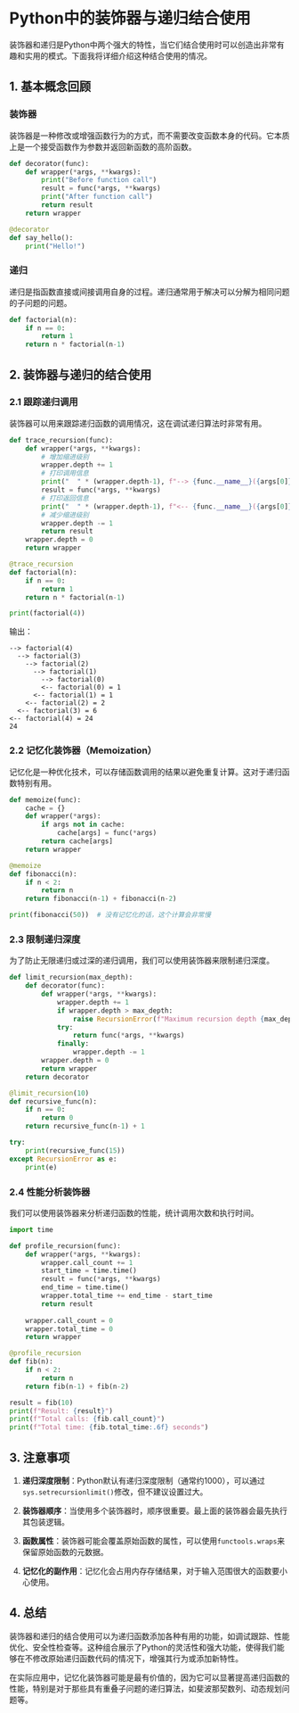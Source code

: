 # Python中的装饰器与递归结合使用

装饰器和递归是Python中两个强大的特性，当它们结合使用时可以创造出非常有趣和实用的模式。下面我将详细介绍这种结合使用的情况。

## 1. 基本概念回顾

### 装饰器
装饰器是一种修改或增强函数行为的方式，而不需要改变函数本身的代码。它本质上是一个接受函数作为参数并返回新函数的高阶函数。

```python
def decorator(func):
    def wrapper(*args, **kwargs):
        print("Before function call")
        result = func(*args, **kwargs)
        print("After function call")
        return result
    return wrapper

@decorator
def say_hello():
    print("Hello!")
```

### 递归
递归是指函数直接或间接调用自身的过程。递归通常用于解决可以分解为相同问题的子问题的问题。

```python
def factorial(n):
    if n == 0:
        return 1
    return n * factorial(n-1)
```

## 2. 装饰器与递归的结合使用

### 2.1 跟踪递归调用

装饰器可以用来跟踪递归函数的调用情况，这在调试递归算法时非常有用。

```python
def trace_recursion(func):
    def wrapper(*args, **kwargs):
        # 增加缩进级别
        wrapper.depth += 1
        # 打印调用信息
        print("  " * (wrapper.depth-1), f"--> {func.__name__}({args[0]})")
        result = func(*args, **kwargs)
        # 打印返回信息
        print("  " * (wrapper.depth-1), f"<-- {func.__name__}({args[0]}) = {result}")
        # 减少缩进级别
        wrapper.depth -= 1
        return result
    wrapper.depth = 0
    return wrapper

@trace_recursion
def factorial(n):
    if n == 0:
        return 1
    return n * factorial(n-1)

print(factorial(4))
```

输出：
```
--> factorial(4)
  --> factorial(3)
    --> factorial(2)
      --> factorial(1)
        --> factorial(0)
        <-- factorial(0) = 1
      <-- factorial(1) = 1
    <-- factorial(2) = 2
  <-- factorial(3) = 6
<-- factorial(4) = 24
24
```

### 2.2 记忆化装饰器（Memoization）

记忆化是一种优化技术，可以存储函数调用的结果以避免重复计算。这对于递归函数特别有用。

```python
def memoize(func):
    cache = {}
    def wrapper(*args):
        if args not in cache:
            cache[args] = func(*args)
        return cache[args]
    return wrapper

@memoize
def fibonacci(n):
    if n < 2:
        return n
    return fibonacci(n-1) + fibonacci(n-2)

print(fibonacci(50))  # 没有记忆化的话，这个计算会非常慢
```

### 2.3 限制递归深度

为了防止无限递归或过深的递归调用，我们可以使用装饰器来限制递归深度。

```python
def limit_recursion(max_depth):
    def decorator(func):
        def wrapper(*args, **kwargs):
            wrapper.depth += 1
            if wrapper.depth > max_depth:
                raise RecursionError(f"Maximum recursion depth {max_depth} exceeded")
            try:
                return func(*args, **kwargs)
            finally:
                wrapper.depth -= 1
        wrapper.depth = 0
        return wrapper
    return decorator

@limit_recursion(10)
def recursive_func(n):
    if n == 0:
        return 0
    return recursive_func(n-1) + 1

try:
    print(recursive_func(15))
except RecursionError as e:
    print(e)
```

### 2.4 性能分析装饰器

我们可以使用装饰器来分析递归函数的性能，统计调用次数和执行时间。

```python
import time

def profile_recursion(func):
    def wrapper(*args, **kwargs):
        wrapper.call_count += 1
        start_time = time.time()
        result = func(*args, **kwargs)
        end_time = time.time()
        wrapper.total_time += end_time - start_time
        return result
    
    wrapper.call_count = 0
    wrapper.total_time = 0
    return wrapper

@profile_recursion
def fib(n):
    if n < 2:
        return n
    return fib(n-1) + fib(n-2)

result = fib(10)
print(f"Result: {result}")
print(f"Total calls: {fib.call_count}")
print(f"Total time: {fib.total_time:.6f} seconds")
```

## 3. 注意事项

1. **递归深度限制**：Python默认有递归深度限制（通常约1000），可以通过`sys.setrecursionlimit()`修改，但不建议设置过大。

2. **装饰器顺序**：当使用多个装饰器时，顺序很重要。最上面的装饰器会最先执行其包装逻辑。

3. **函数属性**：装饰器可能会覆盖原始函数的属性，可以使用`functools.wraps`来保留原始函数的元数据。

4. **记忆化的副作用**：记忆化会占用内存存储结果，对于输入范围很大的函数要小心使用。

## 4. 总结

装饰器和递归的结合使用可以为递归函数添加各种有用的功能，如调试跟踪、性能优化、安全性检查等。这种组合展示了Python的灵活性和强大功能，使得我们能够在不修改原始递归函数代码的情况下，增强其行为或添加新特性。

在实际应用中，记忆化装饰器可能是最有价值的，因为它可以显著提高递归函数的性能，特别是对于那些具有重叠子问题的递归算法，如斐波那契数列、动态规划问题等。
